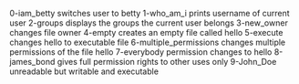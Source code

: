 0-iam_betty switches user to betty
1-who_am_i prints username of current user
2-groups displays the groups the current user belongs
3-new_owner changes file owner
4-empty creates an empty file called hello
5-execute changes hello to executable file 
6-multiple_permissions changes multiple permissions of the file hello
7-everybody permission changes to hello
8-james_bond gives full permission rights to other uses only
9-John_Doe unreadable but writable and executable  
